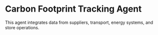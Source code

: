 # Carbon Footprint Tracking Agent

This agent integrates data from suppliers, transport, energy systems, and store operations.
